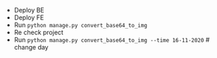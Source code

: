 * Deploy BE
* Deploy FE
* Run `python manage.py convert_base64_to_img`
* Re check project
* Run `python manage.py convert_base64_to_img --time 16-11-2020` # change day